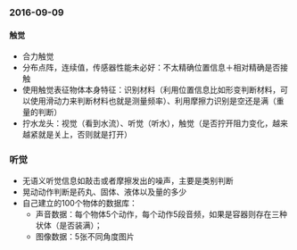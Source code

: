 ### 2016-09-09
#### 触觉
- 合力触觉
- 分布点阵，连续值，传感器性能未必好：不太精确位置信息＋相对精确是否接触
- 使用触觉表征物体本身特征：识别材料（利用位置信息比如形变判断材料，可以使用滑动力来判断材料也就是测量频率）、利用摩擦力识别是空还是满（重量的判断）
- 拧水龙头：视觉（看到水流）、听觉（听水），触觉（是否拧开阻力变化，越来越紧就是关上，否则就是打开）

### 听觉
- 无语义听觉信息如敲击或者摩擦发出的噪声，主要是类别判断
- 晃动动作判断是药丸、固体、液体以及量的多少
- 自己建立的100个物体的数据库：
	- 声音数据：每个物体5个动作，每个动作5段音频，如果是容器则存在三种状体（是否装满）；
	- 图像数据：5张不同角度图片


